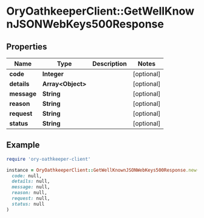 # OryOathkeeperClient::GetWellKnownJSONWebKeys500Response

## Properties

| Name | Type | Description | Notes |
| ---- | ---- | ----------- | ----- |
| **code** | **Integer** |  | [optional] |
| **details** | **Array&lt;Object&gt;** |  | [optional] |
| **message** | **String** |  | [optional] |
| **reason** | **String** |  | [optional] |
| **request** | **String** |  | [optional] |
| **status** | **String** |  | [optional] |

## Example

```ruby
require 'ory-oathkeeper-client'

instance = OryOathkeeperClient::GetWellKnownJSONWebKeys500Response.new(
  code: null,
  details: null,
  message: null,
  reason: null,
  request: null,
  status: null
)
```

